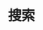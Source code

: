 ---
title: 搜索
layout: "search"
slug: "search"
outputs: [ "html", "json" ]
menu:
    main: 
        weight: -60
        params:
            icon: search
---